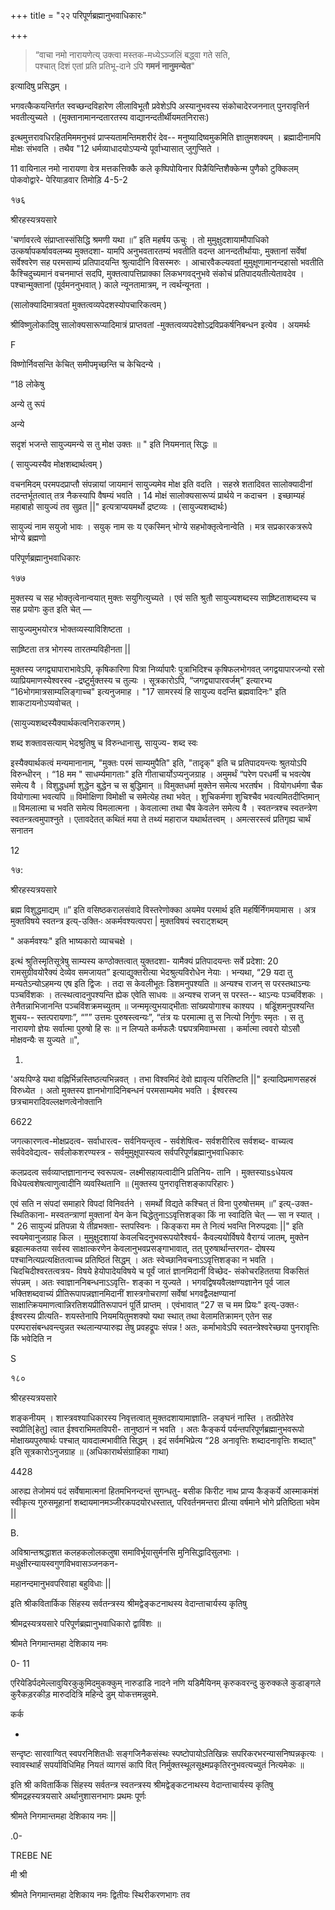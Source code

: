 +++
title = "२२ परिपूर्णब्रह्मानुभवाधिकारः"

+++



> “वाचा नमो नारायणेत्य् उक्त्वा 
>  मस्तक-मध्येऽञ्जलिं बद्ध्वा गते सति,  
> पश्चात् दिशं एतां प्रति प्रतिभू-दाने ऽपि **गमनं नानुमन्येत**" 

इत्यादिषु प्रसिद्धम् । 

भगवत्कैकयन्तिर्गत स्वच्छन्दविहारेण लीलाविभूतौ प्रवेशेऽपि अस्यानुभवस्य संकोचादेरजननात् पुनरावृत्तिर्न भवतीत्युच्यते । (मुक्तानामानन्दतारतस्य वाद्यानन्दतीर्थीयमतनिरासः) 

इत्थमुत्तरावधिरहितमिममनुभवं प्राप्स्यतामन्तिमशरीरं देव-- मनुष्यादिष्वमुकमिति ज्ञातुमशक्यम् । ब्रह्मादीनामपि मोक्षः संभवति । तथैव "12 धर्मव्याधादयोऽप्यन्ये पूर्वाभ्यासात् जुगुप्सिते । 

11 वायिनाल नमो नारायणा वेत्र मत्तकत्तिक्कै कले कृष्पिपोयिनार पिन्नैयिन्तिशैक्केन्म पुणैको टुक्किलम् पोकवोद्वारे- पेरियाड़वार तिमोड़ि 4-5-2 

१७६ 

श्रीरहस्यत्रयसारे 

'चर्णावरत्वे संप्राप्तास्संसिद्धि श्रमणी यथा ॥” इति महर्षय ऊचुः । तो मुमुक्षुदशायामौपाधिको उत्कर्षापकर्षाववलम्ब्य मुक्तदशा- यामपि अनुभवतारतम्यं भवतीति वदन्त आनन्दतीर्थायाः, मुक्तानां सर्वेषां सर्वेश्वरेण सह परमसाम्यं प्रतिपादयन्ति श्रुत्यादीनि विसस्मरुः । आचारवैकल्यवतां मुमुक्षूणामानन्दहासो भवतीति कैश्चिदुच्यमानं वचनमाप्तं सदपि, मुक्तत्वापत्तिप्राक्का लिकभगवद्नुभवे संकोचं प्रतिपादयतीत्येतावदेव । पश्चान्मुक्तानां (पूर्वमननुभवात् ) काले न्यूनतामात्रम्, न त्वर्थन्यूनता । 

(सालोक्यादिमात्रवतां मुक्तत्वव्यपेदशस्योपचारिकत्वम् ) 

श्रीविष्णुलोकादिषु सालोक्यसारूप्यादिमात्रं प्राप्तवतां -मुक्तत्वव्यपदेशोऽद्रविप्रकर्षनिबन्धन इत्येव । अयमर्थः 

F 

विष्णोर्निवसन्ति केचित् समीपमृच्छन्ति च केचिदन्ये । 

“18 लोकेषु 

अन्ये तु रूपं 

अन्ये 

सदृशं भजन्ते सायुज्यमन्ये स तु मोक्ष उक्तः ॥ " इति नियमनात् सिद्धः ॥ 

( सायुज्यस्यैव मोक्षशब्दार्थत्वम् ) 

वचनमिदम् परमपदप्राप्तौ संपन्नायां जायमानं सायुज्यमेव मोक्ष इति वदति । सहस्रे शतादिवत सालोक्यादीनां तदन्तर्भूतत्वात् तत्र नैकस्यापि वैषम्यं भवति । 14 मोक्षं सालोक्यसारूप्यं प्रार्थये न कदाचन । इच्छाम्यहं महाबाहो सायुज्यं तव सुव्रत ||" इत्यत्राप्ययमर्थो द्रष्टव्यः । (सायुज्यशब्दार्थः) 

सायुज्यं नाम सयुजो भावः । सयुक् नाम सः य एकस्मिन् भोग्ये सहभोक्तृत्वेनान्वेति । मत्र सप्रकारकत्ररूपे भोग्ये ब्रह्मणो 

परिपूर्णब्रह्मानुभवाधिकारः 

१७७ 

मुक्तस्य च सह भोक्तृत्वेनान्वयात् मुक्तः सयुगित्युच्यते । एवं सति श्रुतौ सायुज्यशब्दस्य साष्र्ष्टिताशब्दस्य च सह प्रयोगः कुत इति चेत् — 

सायुज्यमुभयोरत्र भोक्तव्यस्याविशिष्टता । 

साष्र्ष्टिता तत्र भोगस्य तारतम्यविहीनता || 

मुक्तस्य जगद्व्यापाराभावेऽपि, कृषिकारिणा पित्रा निर्व्यापारैः पुत्राभिदिश्च कृषिफलभोगवत् जगद्वयापारजन्यो रसो व्याप्रियमाणस्येश्वरस्व -द्रष्टुर्मुक्तस्य च तुल्यः । सूत्रकारोऽपि, “जगद्व्यापारवर्जम्” इत्यारभ्य “16भोगमात्रसाम्यलिङ्गाच्च" इत्यनुजमाह । "17 सामरस्यं हि सायुज्य वदन्ति ब्रह्मवादिनः" इति शाकटायनोऽप्यवोचत् । 

(सायुज्यशब्दस्यैक्यार्थकत्वनिराकरणम् ) 

शब्द शक्तावसत्याम् भेदश्रुतिषु च विरुन्धानासु, सायुज्य- शब्द स्वः 

इस्यैक्यार्थकत्वं मन्यमानानाम्, "मुक्तः परमं साम्यमुपैति" इति, "तादृक्" इति च प्रतिपादयन्त्यः श्रुतयोऽपि विरुन्धीरन् । “18 मम " साधर्म्यमागताः" इति गीताचार्योऽप्यनुजग्राह । अमुमर्थं “परेण परधर्मी च भवत्येष समेत्य वै । विशुद्धधर्मा शुद्धेन बुद्धेन च स बुद्धिमान् ॥ विमुक्तधर्मा मुक्तेन समेत्य भरतर्षभ । वियोगधर्मणा चैक वियोगात्मा भवत्यपि ॥ विमोक्षिणा विमोक्षी च समेत्येह तथा भवेत् । शुचिकर्मणा शुचिश्चैव भवत्यमितदीप्तिमान् ॥ विमलात्मा च भवति समेत्य विमलात्मना । केवलात्मा तथा चैष केवलेन समेत्य वै । स्वतन्त्रश्च स्वतन्त्रेण स्वतन्त्रत्वमुपाश्नुते । एतावदेतत् कथितं मया ते तथ्यं महाराज यथार्थतत्त्वम् । अमत्सरस्त्वं प्रतिगृह्य चार्थं सनातन 

12 

१७: 

श्रीरहस्यत्रयसारे 

ब्रह्म विशुद्धमाद्यम् ॥” इति वसिष्ठकरालसंवादे विस्तरेणोक्का अयमेव परमार्थ इति महर्षिर्निंगमयामास । अत्र मुक्तविषये स्वतन्त्र इत्य्-उक्ति-ः अकर्मवश्यत्वपरा | मुक्तविषयं स्वराट्शब्दम् 

" अकर्मवश्यः" इति भाष्यकारो व्याचचक्षे । 

इत्थं श्रुतिस्मृतिसूत्रेषु साम्यस्य कण्ठोक्तत्वात् युक्तदशा- यामैक्यं प्रतिपादयन्तः सर्वे प्रदेशा: 20 रामसुग्रीवयोरैक्यं देव्येव समजायत” इत्याद्युक्तरीत्या भेदश्रुत्यविरोधेन नेयाः । भन्यथा, “29 यदा तु मन्यतेऽन्योऽहमन्य एष इति द्विजः । तदा स केवलीभूतः डिशमनुपश्यति ॥ अन्यश्च राजन् स परस्तथाऽन्यः पञ्चविंशकः । तत्स्थत्वादनुपश्यन्ति ह्येक एवेति साधवः ॥ अन्यश्च राजन् स परस्त-- थाऽन्यः पञ्चविंशकः । तेनैतन्नाभिजानन्ति पञ्चविंशक्रमच्युतम् ॥ जन्ममृत्युभयाद्भीताः सांख्ययोगाश्च काश्यप । षडूिंशमनुपश्यन्ति शुचय-- स्तत्परायणाः”, “”” उत्तमः पुरुषस्त्वन्यः”, “तंत्र यः परमात्मा तु स नित्यो निर्गुणः स्मृतः । स तु नारायणो ज्ञेयः सर्वात्मा पुरुषो हि सः ॥ न लिप्यते कर्मफलैः पद्मपत्रमिवाम्भसा । कर्मात्मा त्ववरो योऽसौ मोक्षवन्यैः स युज्यते ॥", 

1.    

'अयःपिण्डे यथा वह्निर्भिन्नस्तिष्ठत्यभिन्नवत् । तभा विश्वमिदं देवो ह्यावृत्य परितिष्टति ||" इत्यादिप्रमाणसहस्रं विरुध्येत । अतो मुक्तस्य ज्ञानभोगादिनिबन्धनं परमसाम्यमेव भवति । ईश्वरस्य छत्रचामरादिवल्लक्षणत्वेनोक्तानि 

6622 

जगत्कारणत्व-मोक्षप्रदत्व- सर्वाधारत्व- सर्वनियन्तृत्व - सर्वशेषित्व- सर्वशरीरित्व सर्वशब्द- वाच्यत्व सर्ववेदवेद्यत्व- सर्वलोकशरण्यस्त्र - सर्वमुमुक्षूपास्यत्व सर्वपरिपूर्णब्रह्मानुभवाधिकारः 

कलप्रदत्व सर्वव्याप्तज्ञानानन्द स्वरूपत्व- लक्ष्मीसहायत्वादीनि प्रतिनिय- तानि । मुक्तस्याssधेयत्व विधेयत्वशेषत्वाणुत्वादीनि व्यवस्थितानि ॥ (मुक्तस्य पुनरावृत्तिशङ्कापरिहारः ) 

एवं सति न संपदां समाहारे विपदां विनिवर्तने । समर्थो विद्यते कश्चित् तं विना पुरुषोत्तमम् ॥” इत्य्-उक्त-स्थितिकाना- मस्वतन्त्राणां मुक्तानां येन केन चिद्धेतुनाऽऽवृत्तिशङ्का किं ना स्वादिति चेत् — सा न स्यात् । " 26 सायुज्यं प्रतिपन्ना ये तीव्रभक्ता- स्तपस्विनः । किङ्करा मम ते नित्यं भवन्ति निरुपद्रवाः ||" इति स्वयमेवानुजग्राह किल । मुमुक्षुदशायां केवलचिदनुभवरूपयोरैश्वर्य- कैवल्ययोर्विषये वैराग्यं जातम्, मुक्तेन ब्रझात्मकतया सर्वस्व साक्षात्करणेन केवलानुभवप्रसङ्गाभावात्, तत् पुरुषार्थान्तरगत- दोषस्य पश्चानित्यप्रत्यक्षितत्वाच्च प्रतिष्ठितं सिद्धम् । अतः स्वेच्छानिवचनाऽऽवृत्तिशङ्का न भवति । चिदचिदीश्वरतत्वत्रय- विषये हेयोपादेयविषये च पूर्वं जातं ज्ञानमिदानीं विच्छेद- संकोचरहिततया विकसितं संपन्नम् । अतः स्वाज्ञाननिबन्धनाऽऽवृत्ति- शङ्का न युज्यते । भगवद्विषयवैलक्षण्यज्ञानेन पूर्व जाल भक्तिशब्दवाच्यं प्रीतिरूपापन्नज्ञानमिदानीं शास्त्रगोचराणां सर्वेषां भगवद्वैलक्षण्यानां साक्षात्क्रियमाणत्वान्निरतिशयप्रीतिरूपापनं पूर्ति प्राप्तम् । एवंभावात् “27 स च मम प्रियः" इत्य्-उक्त-ः ईश्वरस्य प्रीत्यति- शयस्तेनापि नियमयितुमशक्यो यथा स्थात् तथा वेलामतिक्रामन् एतेन सह परम्परासंबन्धवन्त्युन्नत स्थलान्यप्यारुह्य तेषु प्रवहद्रूपः संपन्न ! अतः, कर्माभावेऽपि स्वतन्त्रेश्वरेच्छया पुनरावृत्तिः किं भवेदिति न 

S 

१८० 

श्रीरहस्यत्रयसारे 

शङ्कनीयम् । शास्त्रवश्याधिकारस्य निवृत्तत्वात् मुक्तदशायामाज्ञाति- लङ्घनं नास्ति । तत्प्रीतेरेव स्वप्रीति[हेतु] त्वात ईश्वराभिमतविपरी- तानुष्ठानं न भवति । अतः कैङ्कर्य पर्यन्तपरिपूर्णब्रह्मानुभवरूपो मोक्षाख्यपुरुषार्थः पश्चात् यावदात्मभावीति सिद्धम् । इदं सर्वमभिप्रेत्य “28 अनावृत्तिः शब्दादनावृत्तिः शब्दात्" इति सूत्रकारोऽनुजग्राह ॥ (अधिकारार्थसंग्राहिका गाथा) 

4428 

आरुह्य तेजोमयं पदं सर्वेषामात्मनां हितमभिनन्दन्तं सुगन्धतु- बसीक किरीट नाथ प्राप्य कैङ्कर्ये आस्माकमंशं स्वीकृत्य गुरुसमूहानां शब्दायमानमञ्जीरकपदयोरधस्तात्, परिवर्तनमन्तरा प्रीत्या वर्षमाने भोगे प्रतिष्ठिता भवेम || 

B. 

अविश्रान्तश्रद्धाशत कलहकलोलकलुषा समाविर्भूयासुर्मनसि मुनिसिद्धादिसुलभाः । मधुक्षीरन्यायस्वगुणविभवासञ्जनकन- 

महानन्दमानुभवपरिवाहा बहुविधाः || 

इति श्रीकवितार्किक सिंहस्य सर्वतन्त्रस्य श्रीमद्वेङ्कटनाथस्य वेदान्ताचार्यस्य कृतिषु 

श्रीमद्रस्यत्रयसारे परिपूर्णब्रह्मानुभवाधिकारो द्वाविंशः ॥ 

श्रीमते निगमान्तमहा देशिकाय नमः 

0- 11 

एरियेडिर्पदमेल्लावुयिरकुकुमिदमुकक्कुम् नारुडाडि नादने नणि यडिमैयिनम् कृरुकवरन्दु कुरुक्कले कुडाङ्गले कुरैकड़रकीड़ मारुददित्रि महिन्दे डुम् योकत्तमन्नुवमे. 

कर्क 

- 

सन्दृष्टः सारवाग्वित् स्वपरनिशितधीः सङ्गजिनैकसंस्थः स्पष्टोपायोऽतिखिन्नः सपरिकरभरन्यासनिष्पन्नकृत्यः । स्वावस्थार्हं सपर्याविधिमिह नियतं व्यागसं कापि वित् निर्मुक्तस्थूलसूक्ष्मप्रकृतिरनुभवत्यच्युतं नित्यमेकः ॥ 

इति श्री कवितार्किक सिंहस्य सर्वतन्त्र स्वतन्त्रस्य श्रीमद्वेङ्कटनाथस्य वेदान्ताचार्यस्य कृतिषु श्रीमद्रहस्यत्रयसारे अर्थानुशासनभागः प्रथमः पूर्णः 

श्रीमते निगमान्तमहा देशिकाय नमः || 

.0- 

TREBE NE 

मी श्री 

श्रीमते निगमान्तमहा देशिकाय नमः द्वितीयः स्थिरीकरणभागः तव
